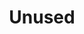 ---
toc: true
comments: false
layout: post
title: Unused
description: Standards with no related posts  
permalink: /unused
categories: [C3.2, C3.3, C4.8, C4.10, C4.11, C6.0, C6.1, C6.2, C6.3, C6.4, C6.5, C6.6, C6.7, C7.3, C7.4, C7.5, C7.6, C8.0, C8.1, C8.2, C8.3, C8.4, C8.5, C8.6, C8.7, C8.8, C9.0, C9.1, C9.2, C9.3, C9.4, C9.5, C10.0, C10.1, C10.2, C10.3, C10.4]
---